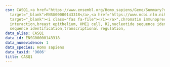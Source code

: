 ```yaml
---
csv: CASQ1,<a href="https://www.ensembl.org/Homo_sapiens/Gene/Summary?db=core;g=ENSG00000143318"
  target="_blank">ENSG00000143318</a>,<a href="https://www.ncbi.nlm.nih.gov/pubmed/22863008"
  target="_blank"><i class="fas fa-file"></i></a>",chromatin immunoprecipitation assay,direct
  interaction,breast epithelium, HME1 cell, R2,nucleotide sequence identification,nucleotide
  sequence identification,transcriptional regulation,
data_alias: CASQ1
data_id: ENSG00000143318
data_numevidence: 1
data_species: Homo sapiens
data_taxid: '9606'
title: CASQ1
---
```

